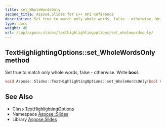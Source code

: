 ```yaml
---
title: set_WholeWordsOnly
second_title: Aspose.Slides for C++ API Reference
description: Set true to match only whole words, false - otherwise. Write bool.
type: docs
weight: 40
url: /cpp/aspose.slides/texthighlightingoptions/set_wholewordsonly/
---
```

## TextHighlightingOptions::set_WholeWordsOnly method


Set true to match only whole words, false - otherwise. Write **bool**.

```cpp
void Aspose::Slides::TextHighlightingOptions::set_WholeWordsOnly(bool value) override
```

## See Also

* Class [TextHighlightingOptions](../)
* Namespace [Aspose::Slides](../../)
* Library [Aspose.Slides](../../../)
